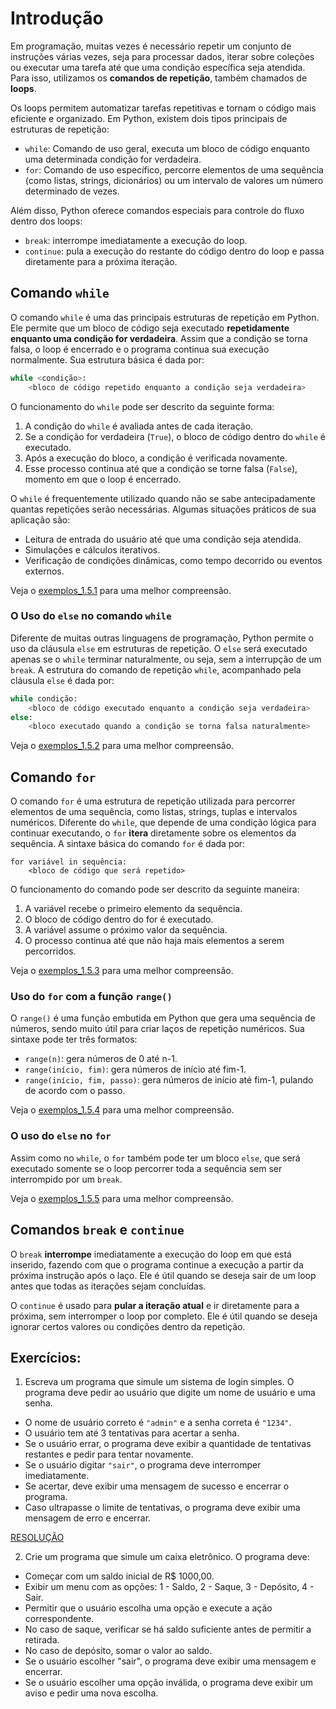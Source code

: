 # Introdução
Em programação, muitas vezes é necessário repetir um conjunto de instruções várias vezes, seja para processar dados, iterar sobre coleções ou executar uma tarefa até que uma condição específica seja atendida. Para isso, utilizamos os **comandos de repetição**, também chamados de **loops**.

Os loops permitem automatizar tarefas repetitivas e tornam o código mais eficiente e organizado. Em Python, existem dois tipos principais de estruturas de repetição:

- `while`: Comando de uso geral, executa um bloco de código enquanto uma determinada condição for verdadeira.
- `for`: Comando de uso específico, percorre elementos de uma sequência (como listas, strings, dicionários) ou um intervalo de valores um número determinado de vezes.

Além disso, Python oferece comandos especiais para controle do fluxo dentro dos loops:

- `break`: interrompe imediatamente a execução do loop.
- `continue`: pula a execução do restante do código dentro do loop e passa diretamente para a próxima iteração.

## Comando `while`
O comando `while` é uma das principais estruturas de repetição em Python. Ele permite que um bloco de código seja executado **repetidamente enquanto uma condição for verdadeira**. Assim que a condição se torna falsa, o loop é encerrado e o programa continua sua execução normalmente. Sua estrutura básica é dada por:

```Python
while <condição>:
    <bloco de código repetido enquanto a condição seja verdadeira>
```

O funcionamento do `while` pode ser descrito da seguinte forma:

1. A condição do `while` é avaliada antes de cada iteração.
2. Se a condição for verdadeira (`True`), o bloco de código dentro do `while` é executado.
3. Após a execução do bloco, a condição é verificada novamente.
4. Esse processo continua até que a condição se torne falsa (`False`), momento em que o loop é encerrado.

O `while` é frequentemente utilizado quando não se sabe antecipadamente quantas repetições serão necessárias. Algumas situações práticos de sua aplicação são:

- Leitura de entrada do usuário até que uma condição seja atendida.
- Simulações e cálculos iterativos.
- Verificação de condições dinâmicas, como tempo decorrido ou eventos externos.

Veja o [exemplos_1.5.1](ex1_5_1.py) para uma melhor compreensão.

### O Uso do `else` no comando `while`
Diferente de muitas outras linguagens de programação, Python permite o uso da cláusula `else` em estruturas de repetição. O `else` será executado apenas se o `while` terminar naturalmente, ou seja, sem a interrupção de um `break`. A estrutura do comando de repetição `while`, acompanhado pela cláusula `else` é dada por:

```Python
while condição:
    <bloco de código executado enquanto a condição seja verdadeira>
else:
    <bloco executado quando a condição se torna falsa naturalmente>
```
Veja o [exemplos_1.5.2](ex1_5_2.py) para uma melhor compreensão.

## Comando `for`
O comando `for` é uma estrutura de repetição utilizada para percorrer elementos de uma sequência, como listas, strings, tuplas e intervalos numéricos. Diferente do `while`, que depende de uma condição lógica para continuar executando, o `for` **itera** diretamente sobre os elementos da sequência. A sintaxe básica do comando `for` é dada por:

```Py
for variável in sequência:
    <bloco de código que será repetido>
```

O funcionamento do comando pode ser descrito da seguinte maneira:

1. A variável recebe o primeiro elemento da sequência.
2. O bloco de código dentro do for é executado.
3. A variável assume o próximo valor da sequência.
4. O processo continua até que não haja mais elementos a serem percorridos.

Veja o [exemplos_1.5.3](ex1_5_3.py) para uma melhor compreensão.

### Uso do `for` com a função `range()`
O `range()` é uma função embutida em Python que gera uma sequência de números, sendo muito útil para criar laços de repetição numéricos. Sua sintaxe pode ter três formatos:

- `range(n)`: gera números de 0 até n-1.
- `range(início, fim)`: gera números de início até fim-1.
- `range(início, fim, passo)`: gera números de início até fim-1, pulando de acordo com o passo.

Veja o [exemplos_1.5.4](ex1_5_4.py) para uma melhor compreensão.

### O uso do `else` no `for`
Assim como no `while`, o `for` também pode ter um bloco `else`, que será executado somente se o loop percorrer toda a sequência sem ser interrompido por um `break`.

Veja o [exemplos_1.5.5](ex1_5_5.py) para uma melhor compreensão.

## Comandos `break` e `continue`
O `break` **interrompe** imediatamente a execução do loop em que está inserido, fazendo com que o programa continue a execução a partir da próxima instrução após o laço. Ele é útil quando se deseja sair de um loop antes que todas as iterações sejam concluídas.

O `continue` é usado para **pular a iteração atual** e ir diretamente para a próxima, sem interromper o loop por completo. Ele é útil quando se deseja ignorar certos valores ou condições dentro da repetição.

## Exercícios: 

1) Escreva um programa que simule um sistema de login simples. O programa deve pedir ao usuário que digite um nome de usuário e uma senha.

- O nome de usuário correto é `"admin"` e a senha correta é `"1234"`.
- O usuário tem até 3 tentativas para acertar a senha.
- Se o usuário errar, o programa deve exibir a quantidade de tentativas restantes e pedir para tentar novamente.
- Se o usuário digitar `"sair"`, o programa deve interromper imediatamente.
- Se acertar, deve exibir uma mensagem de sucesso e encerrar o programa.
- Caso ultrapasse o limite de tentativas, o programa deve exibir uma mensagem de erro e encerrar.

[RESOLUÇÃO](ex1_5_6.py)

2) Crie um programa que simule um caixa eletrônico. O programa deve:

- Começar com um saldo inicial de R$ 1000,00.
- Exibir um menu com as opções: 1 - Saldo, 2 - Saque, 3 - Depósito, 4 - Sair.
- Permitir que o usuário escolha uma opção e execute a ação correspondente.
- No caso de saque, verificar se há saldo suficiente antes de permitir a retirada.
- No caso de depósito, somar o valor ao saldo.
- Se o usuário escolher "sair", o programa deve exibir uma mensagem e encerrar.
- Se o usuário escolher uma opção inválida, o programa deve exibir um aviso e pedir uma nova escolha.
